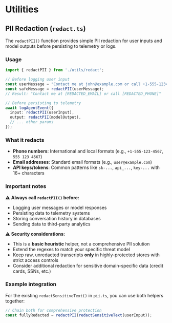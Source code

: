 # Utilities

## PII Redaction (`redact.ts`)

The `redactPII()` function provides simple PII redaction for user inputs and model outputs before persisting to telemetry or logs.

### Usage

```typescript
import { redactPII } from './utils/redact';

// Before logging user input
const userMessage = "Contact me at john@example.com or call +1-555-1234";
const safeMessage = redactPII(userMessage);
// Result: "Contact me at [REDACTED_EMAIL] or call [REDACTED_PHONE]"

// Before persisting to telemetry
await logAgentEvent({
  input: redactPII(userInput),
  output: redactPII(modelOutput),
  // ... other params
});
```

### What it redacts

- **Phone numbers**: International and local formats (e.g., `+1-555-123-4567`, `555 123 4567`)
- **Email addresses**: Standard email formats (e.g., `user@example.com`)
- **API keys/tokens**: Common patterns like `sk-...`, `api_...`, `key-...` with 16+ characters

### Important notes

⚠️ **Always call `redactPII()` before:**
- Logging user messages or model responses
- Persisting data to telemetry systems
- Storing conversation history in databases
- Sending data to third-party analytics

⚠️ **Security considerations:**
- This is a **basic heuristic** helper, not a comprehensive PII solution
- Extend the regexes to match your specific threat model
- Keep raw, unredacted transcripts **only** in highly-protected stores with strict access controls
- Consider additional redaction for sensitive domain-specific data (credit cards, SSNs, etc.)

### Example integration

For the existing `redactSensitiveText()` in `pii.ts`, you can use both helpers together:

```typescript
// Chain both for comprehensive protection
const fullyRedacted = redactPII(redactSensitiveText(userInput));
```
